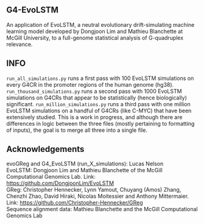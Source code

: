 ## G4-EvoLSTM
An application of EvoLSTM, a neutral evolutionary drift-simulating machine learning model developed by Dongjoon Lim and Mathieu Blanchette at McGill University, to a full-genome statistical analysis of G-quadruplex relevance.  

## INFO
`run_all_simulations.py` runs a first pass with 100 EvoLSTM simulations on every G4CR in the promoter regions of the human genome (hg38).
`run_thousand_simulations.py` runs a second pass with 1000 EvoLSTM simulations on G4CRs that appear to be statistically (hence biologically) significant.
`run_million_simulations.py` runs a third pass with one million EvoLSTM simulations on a handful of G4CRs (like C-MYC) that have been extensively studied.
This is a work in progress, and although there are differences in logic between the three files (mostly pertaining to formatting of inputs), the goal is to merge all three into a single file.  

## Acknowledgements
evoGReg and G4_EvoLSTM (run_X_simulations): Lucas Nelson  
EvoLSTM: Dongjoon Lim and Mathieu Blanchette of the McGill Computational Genomics Lab. Link: https://github.com/DongjoonLim/EvoLSTM  
GReg: Christopher Hennecker, Lynn Yamout, Chuyang (Amos) Zhang, Chenzhi Zhao, David Hiraki, Nicolas Moitessier and Anthony Mittermaier. Link: https://github.com/Christopher-Hennecker/GReg  
Sequence alignment data: Mathieu Blanchette and the McGill Computational Genomics Lab  

